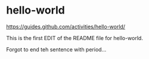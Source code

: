 # hello-world
https://guides.github.com/activities/hello-world/

This is the first EDIT of the README file for hello-world.

Forgot to end teh sentence with period...

